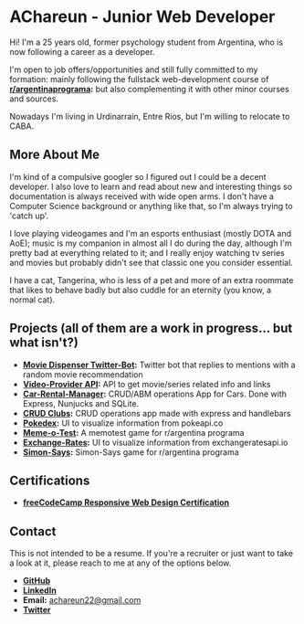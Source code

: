 # AChareun - Junior Web Developer

Hi! I'm a 25 years old, former psychology student from Argentina, who is now following a career as a developer.

I'm open to job offers/opportunities and still fully committed to my formation: mainly following the fullstack web-development course of **[r/argentinaprograma](https://argentinaprograma.com/):** but also complementing it with other minor courses and sources.

Nowadays I'm living in Urdinarrain, Entre Ríos, but I'm willing to relocate to CABA.

## More About Me

I'm kind of a compulsive googler so I figured out I could be a decent developer. I also love to learn and read about new and interesting things so documentation is always received with wide open arms. I don't have a Computer Science background or anything like that, so I'm always trying to 'catch up'.

I love playing videogames and I'm an esports enthusiast (mostly DOTA and AoE); music is my companion in almost all I do during the day, although I'm pretty bad at everything related to it; and I really enjoy watching tv series and movies but probably didn't see that classic one you consider essential.

I have a cat, Tangerina, who is less of a pet and more of an extra roommate that likes to behave badly but also cuddle for an eternity (you know, a normal cat).

## Projects (all of them are a work in progress... but what isn't?)

- **[Movie Dispenser Twitter-Bot](https://github.com/AChareun/movie-twbot):** Twitter bot that replies to mentions with a random movie recommendation
- **[Video-Provider API](https://github.com/AChareun/video-provider):** API to get movie/series related info and links
- **[Car-Rental-Manager](https://github.com/AChareun/car-rental-management):** CRUD/ABM operations App for Cars. Done with Express, Nunjucks and SQLite.
- **[CRUD Clubs](https://github.com/AChareun/crud-clubes):** CRUD operations app made with express and handlebars
- **[Pokedex](https://achareun.github.io/PokeDex/):** UI to visualize information from pokeapi.co
- **[Meme-o-Test](https://achareun.github.io/meme-o-test/):** A memotest game for r/argentina programa
- **[Exchange-Rates](https://achareun.github.io/tipos-de-cambio/#):** UI to visualize information from exchangeratesapi.io
- **[Simon-Says](https://achareun.github.io/simon-says/):** Simon-Says game for r/argentina programa

## Certifications

- **[freeCodeCamp Responsive Web Design Certification](https://www.freecodecamp.org/certification/achareun/responsive-web-design)**

## Contact

This is not intended to be a resume. If you're a recruiter or just want to take a look at it, please reach to me at any of the options below.

- **[GitHub](https://github.com/achareun)**
- **[LinkedIn](https://www.linkedin.com/in/achareun/)**
- **Email:** achareun22@gmail.com
- **[Twitter](https://twitter.com/AChareun)**
